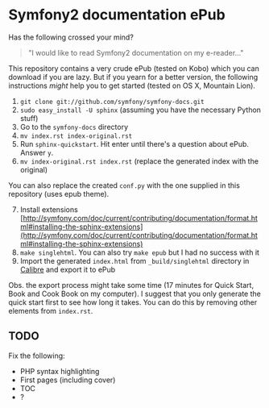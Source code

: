# Symfony2 documentation ePub

Has the following crossed your mind?

> "I would like to read Symfony2 documentation on my e-reader..."

This repository contains a very crude ePub (tested on Kobo) which you can download if you are lazy. But if you yearn for a better version, the following instructions _might_ help you to get started (tested on OS X, Mountain Lion).

1. ```git clone git://github.com/symfony/symfony-docs.git```
2. ```sudo easy_install -U sphinx``` (assuming you have the necessary Python stuff)
3. Go to the ```symfony-docs``` directory
4. ```mv index.rst index-original.rst```
5. Run ```sphinx-quickstart```. Hit enter until there's a question about ePub. Answer ```y```.
6. ```mv index-original.rst index.rst``` (replace the generated index with the original)

You can also replace the created ```conf.py``` with the one supplied in this repository (uses epub theme).

7. Install extensions [http://symfony.com/doc/current/contributing/documentation/format.html#installing-the-sphinx-extensions](http://symfony.com/doc/current/contributing/documentation/format.html#installing-the-sphinx-extensions)
8. ```make singlehtml```. You can also try ```make epub``` but I had no success with it
9. Import the generated ```index.html``` from ```_build/singlehtml``` directory in [Calibre](http://calibre-ebook.com) and export it to ePub

Obs. the export process might take some time (17 minutes for Quick Start, Book and Cook Book on my computer). I suggest that you only generate the quick start first to see how long it takes. You can do this by removing other elements from ```index.rst```.

## TODO

Fix the following:

- PHP syntax highlighting
- First pages (including cover)
- TOC
- ?
